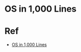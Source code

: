 # OS in 1,000 Lines



# Ref
* [OS in 1,000 Lines](https://operating-system-in-1000-lines.vercel.app/ja/)
